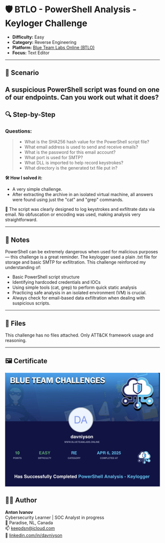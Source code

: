 # 🛡️ BTLO - PowerShell Analysis - Keyloger Challenge

- **Difficulty:** Easy  
- **Category:** Reverse Engineering
- **Platform:** [Blue Team Labs Online (BTLO)](https://blueteamlabs.online/)  
- **Focus:** Text Editor

---

## 📌 Scenario

A suspicious PowerShell script was found on one of our endpoints. Can you work out what it does?
---

## 🔍 Step-by-Step

### Questions:

> - What is the SHA256 hash value for the PowerShell script file?
> - What email address is used to send and receive emails? 
> - What is the password for this email account? 
> - What port is used for SMTP? 
> - What DLL is imported to help record keystrokes? 
> - What directory is the generated txt file put in?

**🛠 How I solved it:**

- A very simple challenge.
- After extracting the archive in an isolated virtual machine, all answers were found using just the "cat" and "grep" commands.

🔐 The script was clearly designed to log keystrokes and exfiltrate data via email.
No obfuscation or encoding was used, making analysis very straightforward.
  
---

## 🧠 Notes

PowerShell can be extremely dangerous when used for malicious purposes — this challenge is a great reminder.
The keylogger used a plain .txt file for storage and basic SMTP for exfiltration.
This challenge reinforced my understanding of:
 - Basic PowerShell script structure
 - Identifying hardcoded credentials and IOCs
 -  Using simple tools (cat, grep) to perform quick static analysis
 - Practicing safe analysis in an isolated environment (VM) is crucial.
 - Always check for email-based data exfiltration when dealing with suspicious scripts.

---

## 📂 Files

This challenge has no files attached. Only ATT&CK framework usage and reasoning.

---

## 🖼 Certificate

![BTLO ATT&CK certificate](./keylogcert.jpg)



## 🧑‍💻 Author

**Anton Ivanov**  
Cybersecurity Learner | SOC Analyst in progress  
📍 Paradise, NL, Canada  
📫 [keepdsn@icloud.com](mailto:keepdsn@icloud.com)  
🔗 [linkedin.com/in/davniyson](https://linkedin.com/in/davniyson)
